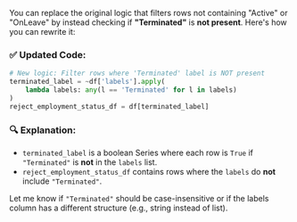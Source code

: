 You can replace the original logic that filters rows not containing "Active" or "OnLeave" by instead checking if **"Terminated"** is **not present**. Here's how you can rewrite it:

### ✅ Updated Code:

```python
# New logic: Filter rows where 'Terminated' label is NOT present
terminated_label = ~df['labels'].apply(
    lambda labels: any(l == 'Terminated' for l in labels)
)
reject_employment_status_df = df[terminated_label]
```

### 🔍 Explanation:

* `terminated_label` is a boolean Series where each row is `True` if `"Terminated"` is **not** in the `labels` list.
* `reject_employment_status_df` contains rows where the `labels` do **not** include `"Terminated"`.

Let me know if `"Terminated"` should be case-insensitive or if the labels column has a different structure (e.g., string instead of list).
